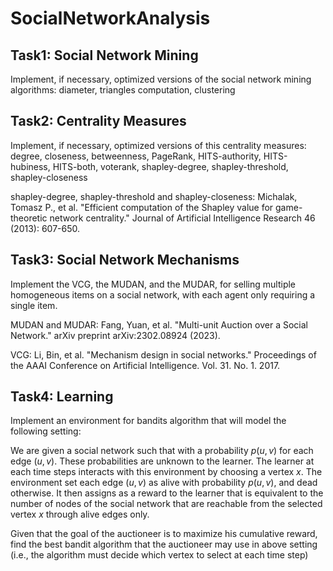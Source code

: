 # SocialNetworkAnalysis

## Task1: Social Network Mining
Implement, if necessary, optimized versions of the social network mining algorithms: diameter, triangles computation, clustering

## Task2: Centrality Measures
Implement, if necessary, optimized versions of this centrality measures: degree, closeness, betweenness, PageRank, HITS-authority, HITS-hubiness, HITS-both, voterank, shapley-degree, shapley-threshold, shapley-closeness

shapley-degree, shapley-threshold and shapley-closeness: Michalak, Tomasz P., et al. "Efficient computation of the Shapley value for game-theoretic network centrality." Journal of Artificial Intelligence Research 46 (2013): 607-650.


## Task3: Social Network Mechanisms
Implement the VCG, the MUDAN, and the MUDAR, for selling multiple homogeneous items on a social network, with each agent only requiring a single item. 

MUDAN and MUDAR: Fang, Yuan, et al. "Multi-unit Auction over a Social Network." arXiv preprint arXiv:2302.08924 (2023).

VCG: Li, Bin, et al. "Mechanism design in social networks." Proceedings of the AAAI Conference on Artificial Intelligence. Vol. 31. No. 1. 2017.

## Task4: Learning
Implement an environment for bandits algorithm that will model the following setting:

We are given a social network such that with a probability $p(u,v)$ for each edge $(u,v)$. These probabilities are unknown to the learner. The learner at each time steps interacts with this environment by choosing a vertex $x$. The environment set each edge $(u,v)$ as alive with probability $p(u,v)$, and dead otherwise. It then assigns as a reward to the learner that is equivalent to the number of nodes of the social network that are reachable from the selected vertex $x$ through alive edges only.

Given that the goal of the auctioneer is to maximize his cumulative reward, find the best bandit algorithm that the auctioneer may use in above setting (i.e., the algorithm must decide which vertex to select at each time step)